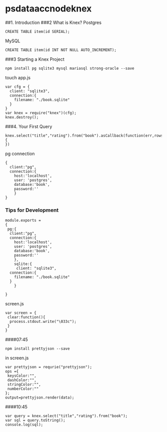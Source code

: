 # psdataaccnodeknex
##1. Introduction
###2 What is Knex?
Postgres
```
CREATE TABLE item(id SERIAL);
```
MySQL
```
CREATE TABLE item(id INT NOT NULL AUTO_INCREMENT);
```

###3 Starting a Knex Project
```
npm install pg sqlite3 mysql mariasql strong-oracle --save
```
touch app.js
```
var cfg = {
  client: "sqlite3",
  connection:{
    filename: "./book.sqlite"
  }
}
var knex = require("knex")(cfg);
knex.destroy();
```

###4. Your First Query
```
knex.select("title","rating").from("book").asCallback(function(err,rows){
})
```

pg connection
```
{
  client:"pg",
  connection:{
    host:'localhost',
    user: 'postgres',
    database:'book',
    password:''
    }
}
```
### Tips for Development
```
module.exports = 
{
 pg:{
  client:"pg",
  connection:{
    host:'localhost',
    user: 'postgres',
    database:'book',
    password:''
    },
    sqlite:{
     client: "sqlite3",
  connection:{
    filename: "./book.sqlite"
  }
    }
    
}
```
screen.js
```
var screen = {
 clear:function(){
  process.stdout.write("\033c");
 }
}
```
####07:45
```
npm install prettyjson --save
```
in screen.js
```
var prettyjson = requrie("prettyjson");
ops ={
 keysColor:"",
 dashColor:"",
 stringColor:"",
 numberColor:""
};
output=prettyjson.render(data);
```

####10:45
```
var query = knex.select("title","rating").from("book");
var sql = query.toString();
console.log(sql);

